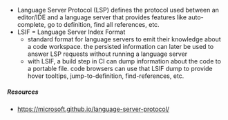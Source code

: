 - Language Server Protocol (LSP) defines the protocol used between an editor/IDE and a language server that provides features like auto-complete, go to definition, find all references, etc.
- LSIF = Language Server Index Format
	- standard format for language servers to emit their knowledge about a code workspace. the persisted information can later be used to answer LSP requests without running a language server
	- with LSIF, a build step in CI can dump information about the code to a portable file. code browsers can use that LSIF dump to provide hover tooltips, jump-to-definition, find-references, etc.


##### Resources
- https://microsoft.github.io/language-server-protocol/